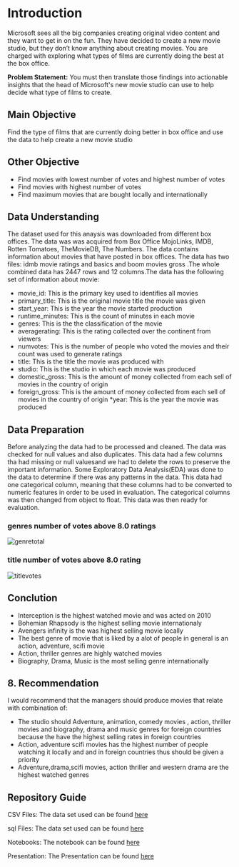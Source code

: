 # Introduction
Microsoft sees all the big companies creating original video content and they want to get in on the fun. They have decided to create a new movie studio, but they don’t know anything about creating movies. You are charged with exploring what types of films are currently doing the best at the box office.

**Problem Statement:** You must then translate those findings into actionable insights that the head of Microsoft's new movie studio can use to help decide what type of films to create.

## Main Objective
 Find the type of films that are currently doing better in box office and use the data to help create a new movie studio

## Other Objective
* Find movies with lowest number of votes and highest number of votes
* Find movies with highest number of votes
* Find maximum movies that are bought locally and internationally

## Data Understanding
 The dataset used for this anaysis was downloaded from different box offices. The data was was acquired from Box Office MojoLinks, IMDB, Rotten Tomatoes, TheMovieDB, The Numbers. The data contains information about movies that have posted in box offices. The data has two files: idmb movie ratings and basics and boom movies gross .The whole combined data has 2447 rows and 12 columns.The data has the following set of information about movie:
*  movie_id: This is the primary key used to identifies all movies
* primary_title: This is the original movie title the movie was given
* start_year: This is the year the movie started production
* runtime_minutes: This is the count of minutes in each movie  
* genres: This is the the classification of the movie
* averagerating: This is the rating collected over the continent from viewers
* numvotes: This is the number of people who voted the movies and their  count was used to generate ratings
* title: This is the title the movie was produced with
* studio: This is the studio in which each movie was produced
* domestic_gross: This is the amount of money collected from each sell of movies in the country of origin 
* foreign_gross:    This is the amount of money collected from each sell of movies in the country of origin
*year: This is the year the movie was produced

## Data Preparation
Before analyzing the data had to be processed and cleaned. The data was checked for null values and also duplicates. This data had a few columns tha had missing or null valuesand we had to delete the rows to preserve the important information. Some Exploratory Data Analysis(EDA) was done to the data to determine if there was any patterns in the data. This data had one categorical column, meaning that these columns had to be converted to numeric features in order to be used in evaluation. The categorical columns was then changed from object to float. This data was then ready for evaluation.

### genres number of votes above 8.0 ratings
![genretotal](https://user-images.githubusercontent.com/79564088/203026173-85214ff5-4440-4c89-8cd2-005db0d08551.PNG)


### title number of votes above 8.0 rating

![titlevotes](https://user-images.githubusercontent.com/79564088/203025905-4f8c7d57-0ebf-4b94-a26e-2f0ae727b930.PNG)

## Conclution
* Interception is the highest watched movie and was acted on 2010
* Bohemian Rhapsody is the highest selling movie internationaly
* Avengers infinity is the was highest selling movie locally
* The best genre of movie that is liked by a alot of people in general is an  action, adventure, scifi movie
* Action, thriller genres are highly watched movies 
* Biography, Drama, Music is the most selling genre internationally

## 8. Recommendation
I would recommend that the managers should produce movies that relate with  combination of:
 
* The studio should Adventure, animation, comedy movies , action, thriller movies and biography, drama and music genres for foreign countries because the have the highest selling rates in foreign countries
*  Action, adventure scifi movies has the highest number of people watching it locally and and in foreign countries thus should be given a priority 
* Adventure,drama,scifi movies, action thriller and western drama are the highest watched genres 






## Repository Guide
CSV Files:
The data set used can be found [here](https://github.com/K-made/phase1/blob/main/bom.movie_gross.csv)

sql Files:
The data set used can be found [here](https://github.com/K-made/phase1/blob/main/im.db.zip)

Notebooks: The notebook can be found [here](https://github.com/K-made/phase1/blob/main/student.ipynb)

Presentation: The Presentation can be found [here](https://github.com/K-made/phase1/blob/main/bfsdf.pdf)



